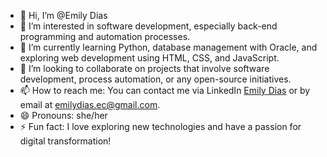 - 👋 Hi, I’m @Emily Dias
- 👀 I’m interested in software development, especially back-end programming and automation processes.
- 🌱 I’m currently learning Python, database management with Oracle, and exploring web development using HTML, CSS, and JavaScript.
- 💞️ I’m looking to collaborate on projects that involve software development, process automation, or any open-source initiatives.
- 📫 How to reach me: You can contact me via LinkedIn [Emily Dias](https://www.linkedin.com/in/emily-dias-b09a30173/) or by email at emilydias.ec@gmail.com.
- 😄 Pronouns: she/her
- ⚡ Fun fact: I love exploring new technologies and have a passion for digital transformation!


<!---
EmilyCDias/EmilyCDias is a ✨ special ✨ repository because its `README.md` (this file) appears on your GitHub profile.
You can click the Preview link to take a look at your changes.
--->
